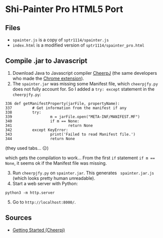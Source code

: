 # Shi-Painter Pro HTML5 Port

## Files
* `spainter.js` is a copy of `sptr1114/spainter.js`
* `index.html` is a modified version of `sptr1114/spainter_pro.html`

## Compile .jar to Javascript
1. Download Java to Javascript compiler [CheerpJ](https://leaningtech.com/cheerpj/) (the same developers who made the [Chrome extension](https://chrome.google.com/webstore/detail/cheerpj-applet-runner/bbmolahhldcbngedljfadjlognfaaein/related)).
2. The `spainter.jar` was missing some Manifest file, which `cheerpjfy.py` does not fully account for. So I added a `try: except` statement in the `cheerpjfy.py`:
```
336 def getManifestProperty(jarFile, propertyName):
337         # Get information from the manifest if any
338         try:
339                 m = jarFile.open("META-INF/MANIFEST.MF")
340                 if m == None:
341                         return None
342         except KeyError:
343                 print('Failed to read Manifest file.')
344                 return None
```

(they used tabs... 😑)

which gets the compilation to work... From the first `if` statement `if m == None`, it seems ok if the Manifest file was missing.

3. Run `cheerpjfy.py` on `spainter.jar`. This generates ` spainter.jar.js` (which looks pretty human *un*readable).
4. Start a web server with Python:
```
python3 -m http.server
```
5. Go to `http://localhost:8000/`.

## Sources
* [Getting Started (Cheerpj)](https://github.com/leaningtech/cheerpj-meta/wiki/Getting-Started)
